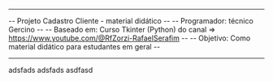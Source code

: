-----------------------------------------------------------------------------------------------------
--        Projeto Cadastro Cliente - material didático                                             --
-- Programador: técnico Gercino                                                                    --
-- Baseado em: Curso Tkinter (Python) do canal => https://www.youtube.com/@RfZorzi-RafaelSerafim   --
-- Objetivo: Como material didático para estudantes em geral                                       --
-- --------------------------------------------------------------------------------------------------
adsfads
adsfads
asdfasd
